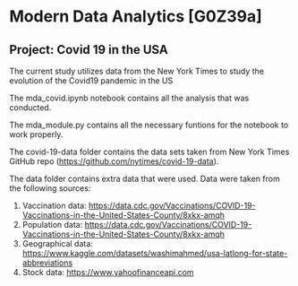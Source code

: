 # Modern Data Analytics [G0Z39a]

## Project: Covid 19 in the USA

The current study utilizes data from the New York Times to study the evolution of the Covid19 pandemic in the US

The mda_covid.ipynb notebook contains all the analysis that was conducted.

The mda_module.py contains all the necessary funtions for the notebook to work properly.

The covid-19-data folder contains the data sets taken from New York Times GitHub repo (https://github.com/nytimes/covid-19-data).

The data folder contains extra data that were used. Data were taken from the following sources:
1) Vaccination data: https://data.cdc.gov/Vaccinations/COVID-19-Vaccinations-in-the-United-States-County/8xkx-amqh
2) Population data: https://data.cdc.gov/Vaccinations/COVID-19-Vaccinations-in-the-United-States-County/8xkx-amqh
3) Geographical data: https://www.kaggle.com/datasets/washimahmed/usa-latlong-for-state-abbreviations
4) Stock data: https://www.yahoofinanceapi.com
